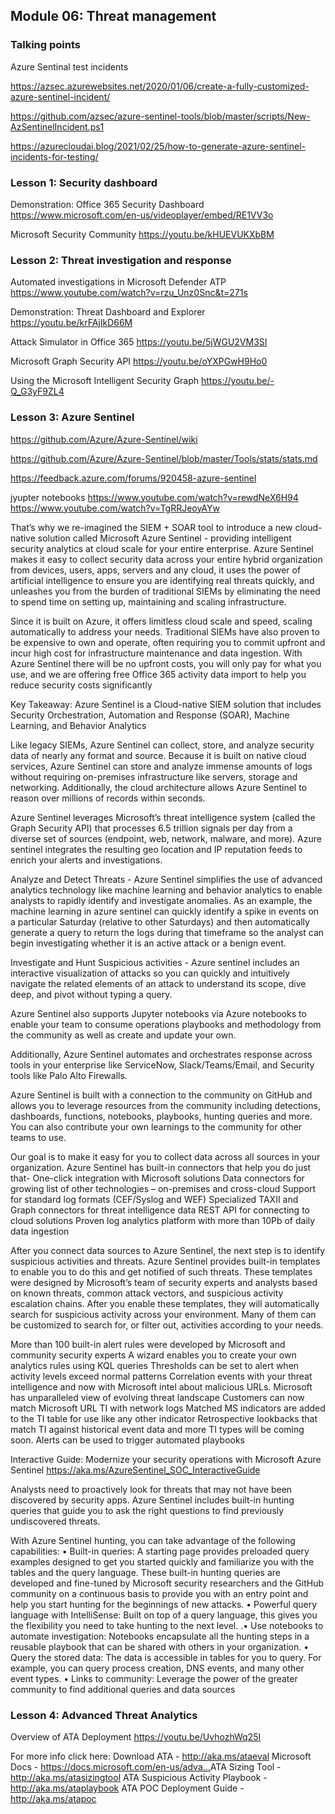 ## Module 06: Threat management

### Talking points

Azure Sentinal test incidents

https://azsec.azurewebsites.net/2020/01/06/create-a-fully-customized-azure-sentinel-incident/

https://github.com/azsec/azure-sentinel-tools/blob/master/scripts/New-AzSentinelIncident.ps1

https://azurecloudai.blog/2021/02/25/how-to-generate-azure-sentinel-incidents-for-testing/


### Lesson 1: Security dashboard

Demonstration:  Office 365 Security Dashboard
https://www.microsoft.com/en-us/videoplayer/embed/RE1VV3o

Microsoft Security Community
https://youtu.be/kHUEVUKXbBM

### Lesson 2: Threat investigation and response

Automated investigations in Microsoft Defender ATP
https://www.youtube.com/watch?v=rzu_Unz0Snc&t=271s

Demonstration: Threat Dashboard and Explorer
https://youtu.be/krFAjIkD66M

Attack Simulator in Office 365
https://youtu.be/5jWGU2VM3SI

Microsoft Graph Security API
https://youtu.be/oYXPGwH9Ho0

Using the Microsoft Intelligent Security Graph
https://youtu.be/-Q_G3yF9ZL4

### Lesson 3: Azure Sentinel

https://github.com/Azure/Azure-Sentinel/wiki

https://github.com/Azure/Azure-Sentinel/blob/master/Tools/stats/stats.md

https://feedback.azure.com/forums/920458-azure-sentinel

jyupter notebooks
https://www.youtube.com/watch?v=rewdNeX6H94
https://www.youtube.com/watch?v=TgRRJeoyAYw

That’s why we re-imagined the SIEM + SOAR tool to introduce a new cloud-native solution called Microsoft Azure Sentinel - providing intelligent security analytics at cloud scale for your entire enterprise.
 Azure Sentinel makes it easy to collect security data across your entire hybrid organization from devices, users, apps, servers and any cloud, it uses the power of artificial intelligence to ensure you are identifying real threats quickly, and unleashes you from the burden of traditional SIEMs by eliminating the need to spend time on setting up, maintaining and scaling infrastructure. 

Since it is built on Azure, it offers limitless cloud scale and speed, scaling automatically to address your needs. 
Traditional SIEMs have also proven to be expensive to own and operate, often requiring you to commit upfront and incur high cost for infrastructure maintenance and data ingestion. With Azure Sentinel there will be no upfront costs, you will only pay for what you use, and we are offering free Office 365 activity data import to help you reduce security costs significantly

Key Takeaway: Azure Sentinel is a Cloud-native SIEM solution that includes Security Orchestration, Automation and Response (SOAR), Machine Learning, and Behavior Analytics

Like legacy SIEMs, Azure Sentinel can collect, store, and analyze security data of nearly any format and source. Because it is built on native cloud services, Azure Sentinel can store and analyze immense amounts of logs without requiring on-premises infrastructure like servers, storage and networking. Additionally, the cloud architecture allows Azure Sentinel to reason over millions of records within seconds. 

Azure Sentinel leverages Microsoft’s threat intelligence system (called the Graph Security API) that processes 6.5 trillion signals per day from a diverse set of sources (endpoint, web, network, malware, and more).  Azure sentinel integrates the resulting geo location and IP reputation feeds to enrich your alerts and investigations. 

Analyze and Detect Threats - Azure Sentinel simplifies the use of advanced analytics technology like machine learning and behavior analytics to enable analysts to rapidly identify and investigate anomalies. 
As an example, the machine learning in azure sentinel can quickly identify a spike in events on a particular Saturday (relative to other Saturdays) and then automatically generate a query to return the logs during that timeframe so the analyst can begin investigating whether it is an active attack or a benign event. 

Investigate and Hunt Suspicious activities - Azure sentinel includes an interactive visualization of attacks so you can quickly and intuitively navigate the related elements of an attack to understand its scope, dive deep, and pivot without typing a query. 

Azure Sentinel also supports Jupyter notebooks via Azure notebooks to enable your team to consume operations playbooks and methodology from the community as well as create and update your own. 

Additionally, Azure Sentinel automates and orchestrates response across tools in your enterprise like ServiceNow, Slack/Teams/Email, and Security tools like Palo Alto Firewalls. 

Azure Sentinel is built with a connection to the community on GitHub and allows you to leverage resources from the community including detections, dashboards, functions, notebooks, playbooks, hunting queries and more. You can also contribute your own learnings to the community for other teams to use. 

Our goal is to make it easy for you to collect data across all sources in your organization.  Azure Sentinel has built-in connectors that help you do just that-
One-click integration with Microsoft solutions
Data connectors for growing list of other technologies – on-premises and cross-cloud
Support for standard log formats (CEF/Syslog and WEF) 
Specialized TAXII and Graph connectors for threat intelligence data
REST API for connecting to cloud solutions
Proven log analytics platform with more than 10Pb of daily data ingestion

After you connect data sources to Azure Sentinel, the next step is to identify suspicious activities and threats. Azure Sentinel provides built-in templates to enable you to do this and get notified of such threats. These templates were designed by Microsoft’s team of security experts and analysts based on known threats, common attack vectors, and suspicious activity escalation chains. After you enable these templates, they will automatically search for suspicious activity across your environment. Many of them can be customized to search for, or filter out, activities according to your needs. 

More than 100 built-in alert rules were developed by Microsoft and community security experts
A wizard enables you to create your own analytics rules using KQL queries 
Thresholds can be set to alert when activity levels exceed normal patterns
Correlation events with your threat intelligence and now with Microsoft intel about malicious URLs.
Microsoft has unparalleled view of evolving threat landscape
Customers can now match Microsoft URL TI with network logs
Matched MS indicators are added to the TI table for use like any other indicator
Retrospective lookbacks that match TI against historical event data and more TI types will be coming soon.
Alerts can be used to trigger automated playbooks


Interactive Guide: Modernize your security operations with Microsoft Azure Sentinel
https://aka.ms/AzureSentinel_SOC_InteractiveGuide

Analysts need to proactively look for threats that may not have been discovered by security apps. Azure Sentinel includes built-in hunting queries that guide you to ask the right questions to find previously undiscovered threats.

With Azure Sentinel hunting, you can take advantage of the following capabilities:
• Built-in queries: A starting page provides preloaded query examples designed to get you started quickly and familiarize you with the tables and the query language. These built-in hunting queries are developed and fine-tuned by Microsoft security researchers and the GitHub community on a continuous basis to provide you with an entry point and help you start hunting for the beginnings of new attacks.
• Powerful query language with IntelliSense: Built on top of a query language, this gives you the flexibility you need to take hunting to the  next level.
.• Use notebooks to automate investigation: Notebooks encapsulate all the hunting steps in a reusable playbook that can be shared with others in your organization.
• Query the stored data: The data is accessible in tables for you to query. For example, you can query process creation, DNS events, and many other event types.
• Links to community: Leverage the power of the greater community to find additional queries and data sources

### Lesson 4: Advanced Threat Analytics

Overview of ATA Deployment
https://youtu.be/UvhozhWq25I


For more info click here:
Download ATA -  http://aka.ms/ataeval​ 
Microsoft Docs - https://docs.microsoft.com/en-us/adva...​
ATA Sizing Tool - http://aka.ms/atasizingtool​ 
ATA Suspicious Activity Playbook - http://aka.ms/ataplaybook​
ATA POC Deployment Guide - http://aka.ms/atapoc